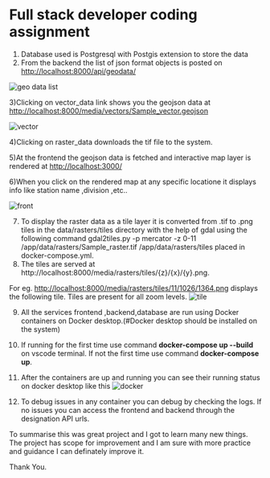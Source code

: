 # Full stack developer coding assignment
1) Database used is Postgresql with Postgis extension to store the data
2) From the backend the list of json format objects is posted on <http://localhost:8000/api/geodata/>
   
  ![geo data list](https://github.com/user-attachments/assets/8774dd94-8445-4c2a-9458-cd2c777cab1a)
  
3)Clicking on vector_data link shows you the geojson data at <http://localhost:8000/media/vectors/Sample_vector.geojson>

![vector](https://github.com/user-attachments/assets/b6c23f1e-92c7-4f25-a270-aac494125b0a)

4)Clicking on raster_data downloads the tif file to the system.

5)At the frontend the geojson data is fetched and interactive map layer is rendered at <http://localhost:3000/>

6)When you click on the rendered map at any specific locatione it displays info like station name ,division ,etc..

![front](https://github.com/user-attachments/assets/13d16207-2a50-465f-9b3c-92772905ff31)

7) To display the raster data as a tile layer it is converted from .tif to .png tiles in the data/rasters/tiles directory with the help of gdal using the following command gdal2tiles.py -p mercator -z 0-11 /app/data/rasters/Sample_raster.tif /app/data/rasters/tiles placed in docker-compose.yml.
8) The tiles are served at http://localhost:8000/media/rasters/tiles/{z}/{x}/{y}.png.

For eg. <http://localhost:8000/media/rasters/tiles/11/1026/1364.png> displays the following tile. Tiles are present for all zoom levels.
![tile](https://github.com/user-attachments/assets/a8be1727-662f-490b-baac-a769280ffea3)

9) All the services frontend ,backend,database are run using Docker containers on Docker desktop.(#Docker desktop should be installed on the system)

10) If running for the first time use command **docker-compose up --build** on vscode terminal. If not the first time use command **docker-compose up**.

11) After the containers are up and running you can see their running status on docker desktop like this
 ![docker](https://github.com/user-attachments/assets/89526399-611e-4f9c-97ba-b7b888b12500)

12) To debug issues in any container you can debug by checking the logs. If no issues  you can access the frontend and backend through the designation API urls.

To summarise this was great project and I got to learn many new things. The project has scope for improvement and I am sure with more practice and guidance I can definately improve it. 

Thank You.


    

